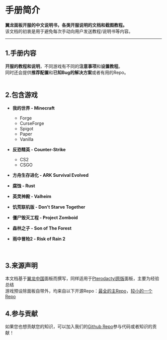 # 手册简介

**翼龙面板开服的中文说明书，各类开服说明的文档和截图教程。**  
该文档的初衷是用于避免每次手动向用户发送教程/说明书等内容。

---

## 1.手册内容

**开服的教程和说明**，不同游戏有不同的**注意事项**和**设置教程**。  
同时还会提供**推荐配置**和**已知Bug的解决方案**或者有用的Repo。  
<br>

## 2.包含游戏

- **我的世界  -  Minecraft**
    - Forge
    - CurseForge
    - Spigot
    - Paper
    - Vanilla

- **反恐精英  -  Counter-Strike**
    - CS2
    - CSGO

- **方舟生存进化 - ARK Survival Evolved**

- **腐蚀  -  Rust**

- **英灵神殿  -  Valheim**

- **饥荒联机版  -  Don't Starve Together**

- **僵尸毁灭工程  -  Project Zomboid**

- **森林之子  -  Son of The Forest**

- **雨中冒险2  -  Risk of Rain 2**  
<br>

## 3.来源声明
本文档基于[翼龙中国](https://github.com/pterodactyl-china/panel)面板而撰写，同样适用于[Pterodactyl原版](https://github.com/pterodactyl/panel)面板，主要为经验总结  
游戏预设除面板自带外，均来自以下开源Repo：[最全的主Repo](https://github.com/parkervcp/eggs/tree/master)，[较小的一个Repo](https://github.com/DEVBenSon/pterodactyl-eggs/tree/main)  

## 4.参与贡献
如果您也想贡献您的知识，可以加入我们的[Github Repo](https://github.com/Mr-Leaves-Server-Group/Manual)参与代码或者知识的贡献！